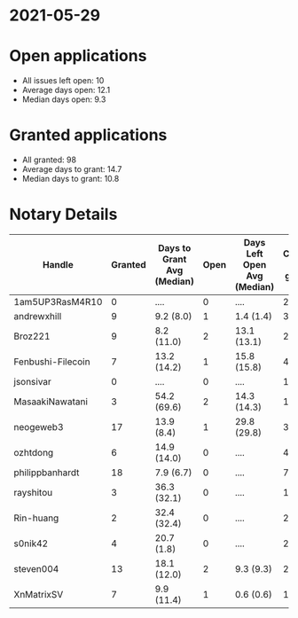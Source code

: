 2021-05-29
==========

# Open applications

- All issues left open: 10
- Average days open: 12.1
- Median days open: 9.3

# Granted applications

- All granted: 98
- Average days to grant: 14.7
- Median days to grant: 10.8

# Notary Details

| Handle            |   Granted | Days to Grant Avg (Median)   |   Open | Days Left Open Avg (Median)   |   Closed (no grant) |
|-------------------|-----------|------------------------------|--------|-------------------------------|---------------------|
| 1am5UP3RasM4R10   |         0 | ....                         |      0 | ....                          |                   2 |
| andrewxhill       |         9 | 9.2  (8.0)                   |      1 | 1.4  (1.4)                    |                  32 |
| Broz221           |         9 | 8.2  (11.0)                  |      2 | 13.1  (13.1)                  |                  23 |
| Fenbushi-Filecoin |         7 | 13.2  (14.2)                 |      1 | 15.8  (15.8)                  |                  44 |
| jsonsivar         |         0 | ....                         |      0 | ....                          |                  13 |
| MasaakiNawatani   |         3 | 54.2  (69.6)                 |      2 | 14.3  (14.3)                  |                  18 |
| neogeweb3         |        17 | 13.9  (8.4)                  |      1 | 29.8  (29.8)                  |                  34 |
| ozhtdong          |         6 | 14.9  (14.0)                 |      0 | ....                          |                  41 |
| philippbanhardt   |        18 | 7.9  (6.7)                   |      0 | ....                          |                  73 |
| rayshitou         |         3 | 36.3  (32.1)                 |      0 | ....                          |                  11 |
| Rin-huang         |         2 | 32.4  (32.4)                 |      0 | ....                          |                   2 |
| s0nik42           |         4 | 20.7  (1.8)                  |      0 | ....                          |                  20 |
| steven004         |        13 | 18.1  (12.0)                 |      2 | 9.3  (9.3)                    |                  23 |
| XnMatrixSV        |         7 | 9.9  (11.4)                  |      1 | 0.6  (0.6)                    |                  13 |